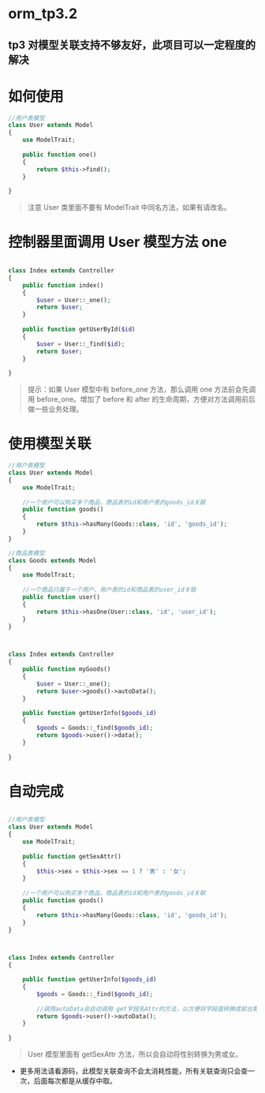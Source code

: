 # orm_tp3.2

## tp3 对模型关联支持不够友好，此项目可以一定程度的解决

# 如何使用


``` php
//用户表模型
class User extends Model
{
    use ModelTrait;
    
    public function one()
    {
        return $this->find();
    }
    
}
```

> 注意 User 类里面不要有 ModelTrait 中同名方法，如果有请改名。

# 控制器里面调用 User 模型方法 one


``` php

class Index extends Controller
{
    public function index()
    {
        $user = User::_one();
        return $user;
    }
    
    public function getUserById($id)
    {
        $user = User::_find($id);
        return $user;
    }
    
}

```

> 提示：如果 User 模型中有 before_one 方法，那么调用 one 方法前会先调用 before_one。增加了 before 和 after 的生命周期，方便对方法调用前后做一些业务处理。

# 使用模型关联


``` php
//用户表模型
class User extends Model
{
    use ModelTrait;
    
    //一个用户可以购买多个商品，商品表的id和用户表的goods_id关联
    public function goods()
    {
        return $this->hasMany(Goods::class, 'id', 'goods_id');
    }
}

//商品表模型
class Goods extends Model
{
    use ModelTrait;
    
    //一个商品只属于一个用户，用户表的id和商品表的user_id关联
    public function user()
    {
        return $this->hasOne(User::class, 'id', 'user_id');
    }
}



class Index extends Controller
{
    public function myGoods()
    {
        $user = User::_one();
        return $user->goods()->autoData();
    }
    
    public function getUserInfo($goods_id)
    {
        $goods = Goods::_find($goods_id);
        return $goods->user()->data();
    }
    
}


```

# 自动完成


``` php

//用户表模型
class User extends Model
{
    use ModelTrait;
    
    public function getSexAttr()
    {
        $this->sex = $this->sex == 1 ? '男' : '女';
    }
    
    //一个用户可以购买多个商品，商品表的id和用户表的goods_id关联
    public function goods()
    {
        return $this->hasMany(Goods::class, 'id', 'goods_id');
    }
}



class Index extends Controller
{

    public function getUserInfo($goods_id)
    {
        $goods = Goods::_find($goods_id);
        
        //调用autoData会自动调用 get字段名Attr的方法，以方便将字段值转换成前台需要的值
        return $goods->user()->autoData();
    }
    
}

```

> User 模型里面有 getSexAttr 方法，所以会自动将性别转换为男或女。

- 更多用法请看源码，此模型关联查询不会太消耗性能，所有关联查询只会查一次，后面每次都是从缓存中取。
